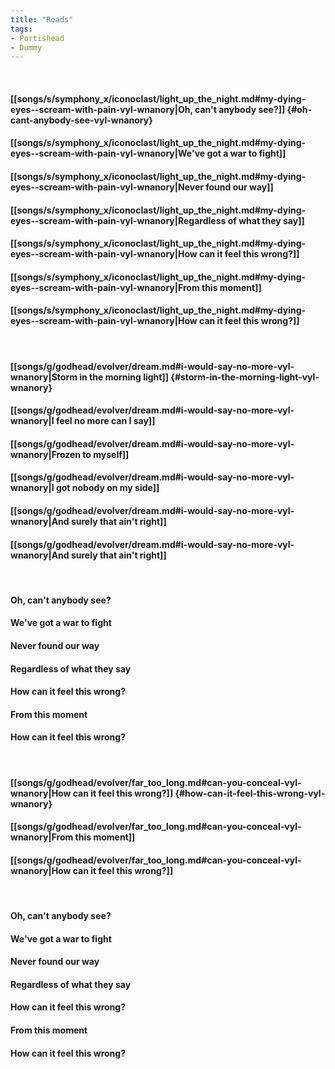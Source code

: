 ```yaml
---
title: "Roads"
tags:
- Portishead
- Dummy
---
```

&nbsp;
#### [[songs/s/symphony_x/iconoclast/light_up_the_night.md#my-dying-eyes--scream-with-pain-vyl-wnanory|Oh, can't anybody see?]] {#oh-cant-anybody-see-vyl-wnanory}
#### [[songs/s/symphony_x/iconoclast/light_up_the_night.md#my-dying-eyes--scream-with-pain-vyl-wnanory|We've got a war to fight]]
#### [[songs/s/symphony_x/iconoclast/light_up_the_night.md#my-dying-eyes--scream-with-pain-vyl-wnanory|Never found our way]]
#### [[songs/s/symphony_x/iconoclast/light_up_the_night.md#my-dying-eyes--scream-with-pain-vyl-wnanory|Regardless of what they say]]
#### [[songs/s/symphony_x/iconoclast/light_up_the_night.md#my-dying-eyes--scream-with-pain-vyl-wnanory|How can it feel this wrong?]]
#### [[songs/s/symphony_x/iconoclast/light_up_the_night.md#my-dying-eyes--scream-with-pain-vyl-wnanory|From this moment]]
#### [[songs/s/symphony_x/iconoclast/light_up_the_night.md#my-dying-eyes--scream-with-pain-vyl-wnanory|How can it feel this wrong?]]
&nbsp;
#### [[songs/g/godhead/evolver/dream.md#i-would-say-no-more-vyl-wnanory|Storm in the morning light]] {#storm-in-the-morning-light-vyl-wnanory}
#### [[songs/g/godhead/evolver/dream.md#i-would-say-no-more-vyl-wnanory|I feel no more can I say]]
#### [[songs/g/godhead/evolver/dream.md#i-would-say-no-more-vyl-wnanory|Frozen to myself]]
#### [[songs/g/godhead/evolver/dream.md#i-would-say-no-more-vyl-wnanory|I got nobody on my side]]
#### [[songs/g/godhead/evolver/dream.md#i-would-say-no-more-vyl-wnanory|And surely that ain't right]]
#### [[songs/g/godhead/evolver/dream.md#i-would-say-no-more-vyl-wnanory|And surely that ain't right]]
&nbsp;
#### Oh, can't anybody see?
#### We've got a war to fight
#### Never found our way
#### Regardless of what they say
#### How can it feel this wrong?
#### From this moment
#### How can it feel this wrong?
&nbsp;
#### [[songs/g/godhead/evolver/far_too_long.md#can-you-conceal-vyl-wnanory|How can it feel this wrong?]] {#how-can-it-feel-this-wrong-vyl-wnanory}
#### [[songs/g/godhead/evolver/far_too_long.md#can-you-conceal-vyl-wnanory|From this moment]]
#### [[songs/g/godhead/evolver/far_too_long.md#can-you-conceal-vyl-wnanory|How can it feel this wrong?]]
&nbsp;
#### Oh, can't anybody see?
#### We've got a war to fight
#### Never found our way
#### Regardless of what they say
#### How can it feel this wrong?
#### From this moment
#### How can it feel this wrong?
